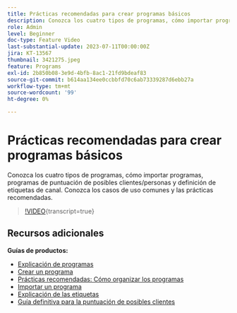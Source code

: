```yaml
---
title: Prácticas recomendadas para crear programas básicos
description: Conozca los cuatro tipos de programas, cómo importar programas, programas de puntuación de posibles clientes/personas y definición de etiquetas de canal. Conozca los casos de uso comunes y las prácticas recomendadas.
role: Admin
level: Beginner
doc-type: Feature Video
last-substantial-update: 2023-07-11T00:00:00Z
jira: KT-13567
thumbnail: 3421275.jpeg
feature: Programs
exl-id: 2b850b08-3e9d-4bfb-8ac1-21fd9bdeaf83
source-git-commit: b614aa134ee0ccbbfd70c6ab73339287d6ebb27a
workflow-type: tm+mt
source-wordcount: '99'
ht-degree: 0%

---
```


# Prácticas recomendadas para crear programas básicos

Conozca los cuatro tipos de programas, cómo importar programas, programas de puntuación de posibles clientes/personas y definición de etiquetas de canal. Conozca los casos de uso comunes y las prácticas recomendadas.

>[!VIDEO](https://video.tv.adobe.com/v/3422760/?learn=on&captions=spa){transcript=true}

## Recursos adicionales

**Guías de productos:**

* [Explicación de programas](https://experienceleague.adobe.com/docs/marketo/using/product-docs/core-marketo-concepts/programs/creating-programs/understanding-programs.html?lang=es)
* [Crear un programa](https://experienceleague.adobe.com/docs/marketo/using/product-docs/core-marketo-concepts/programs/creating-programs/create-a-program.html?lang=es)
* [Prácticas recomendadas: Cómo organizar los programas](https://experienceleague.adobe.com/docs/marketo/using/product-docs/core-marketo-concepts/programs/working-with-programs/best-practice-how-to-organize-your-programs.html?lang=es)
* [Importar un programa](https://experienceleague.adobe.com/docs/marketo/using/product-docs/core-marketo-concepts/programs/working-with-programs/import-a-program.html?lang=es)
* [Explicación de las etiquetas](https://experienceleague.adobe.com/docs/marketo/using/product-docs/core-marketo-concepts/programs/working-with-programs/understanding-tags.html?lang=es)
* [Guía definitiva para la puntuación de posibles clientes](https://business.adobe.com/resources/guides/lead-scoring.html)
